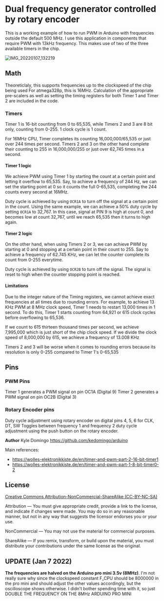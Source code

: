 # Dual frequency generator controlled by rotary encoder

This is a working example of how to run PWM in Arduino with frequencies outside the default 500 MHz.
I use this application in components that require PWM with 13kHz frequency. This makes use of two of 
the three available timers in the chip.

![IMG_20220107_132219](https://user-images.githubusercontent.com/1763107/148578866-a8bb42d8-f684-454f-81fe-1f0c29f5e5f1.jpeg)


## Math

Theoreticlaly, this supports frequencies up to the clockspeed of the chip being used
For atmega328p, this is 16MHz. Calculation of the appropriate pre-scalers
as well as setting the timing registers for both Timer 1 and Timer 2 are included in the code.

### Timers

Timer 1 is 16-bit counting from 0 to 65,535, while Timers 2 and 3 are 8 bit 
only, counting from 0-255. 1 clock cycle is 1 count.

For 16MHz CPU, Timer completes its counting 16,000,000/65,535 or just over 244 times per second.
Timers 2 and 3 on the other hand complete their counting to 255 in 16,000,000/255 or just over 62,745
times in a second.

#### Timer 1 logic

We achieve PWM using Timer 1 by starting the count at a certain point and letting it overflow to 65,535.
Say, to achieve a frequency of 244 Hz, we can set the starting point at 0 so it counts the full 0-65,535,
completing the 244 counts every second at 16MHz.

Duty cycle is achieved by using `OCR1A` to turn off the signal at a certain point in the count. Using the
same example, we can achieve a 50% duty cycle by setting `OCR1A` to 32,767. In this case, signal at PIN 9
is high at count 0, and becomes low at count 32,767, until we reach 65,535 then it turns to high again.

#### Timer 2 logic

On the other hand, when using Timers 2 or 3, we can achieve PWM by starting at 0 and stopping at a certain
point in their count to 255. Say to achieve a frequency of 62.745 KHz, we can let the counter complete its
count from 0-255 everytime.

Duty cycle is achieved by using `OCR2B` to turn off the signal. The signal is reset to high when the 
counter stopping point is reached.

#### Limitations

Due to the integer nature of the Timing registers, we cannot achieve exact frequencies at all 
times due to rounding errors. For example, to achieve 13 KHz PWM at 8 MHz clock speed, Timer 1 needs to 
restart 13,000 times in 1 second. To do this, Timer 1 starts counting from 64,921 or 615 clock cycles
before overflowing to 65,536.

If we count to 615 thirteen thousand times per second, we achieve 7,995,000 which is just short of the chip clock speed.
If we divide the clock speed of 8,000,000 by 615, we achieve a frequency of 13.008 KHz

Timers 2 and 3 will be worse when it comes to rounding errors because its resolution is only 0-255 compared to Timer 1's 0-65,535

## Pins

### PWM Pins
Timer 1 generates a PWM signal on pin OC1A (Digital 9)
Timer 2 generates a PWM signal on pin OC2B (Digital 3)

### Rotary Encoder pins

Duty cycle adjustment using rotary encoder on digital pins 4, 5, 6 for CLK, DT, SW
Toggles between frequency 1 and frequency 2 duty cycle adjustment using
the push button on the rotary encoder.



**Author** Kyle Domingo https://github.com/kedomingo/arduino

Main references:
 - https://wolles-elektronikkiste.de/en/timer-and-pwm-part-2-16-bit-timer1
 - https://wolles-elektronikkiste.de/en/timer-and-pwm-part-1-8-bit-timer0-2


## License
[Creative Commons Attribution-NonCommercial-ShareAlike (CC-BY-NC-SA)](https://creativecommons.org/licenses/by-nc-sa/4.0/)

Attribution — You must give appropriate credit, provide a link to the license, and indicate if changes were made. You may do so in any reasonable manner, but not in any way that suggests the licensor endorses you or your use.

NonCommercial — You may not use the material for commercial purposes.

ShareAlike — If you remix, transform, or build upon the material, you must distribute your contributions under the same license as the original.


## UPDATE (Jan 7 2022)
**The frequencies are halved on the Arduino pro mini 3.5v (8MHz)**. I'm not 
really sure why since the clockspeed constant F_CPU should be 8000000 in the pro mini
and should adjust the other values accordingly, but the oscilloscope shows otherwise.
I didn't bother spending time with it, so just DOUBLE THE FREQUENCY ON THE 8MHz ARDUINO PRO MINI


